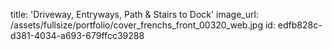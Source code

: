 title: 'Driveway, Entryways, Path & Stairs to Dock'
image_url: /assets/fullsize/portfolio/cover_frenchs_front_00320_web.jpg
id: edfb828c-d381-4034-a693-679ffcc39288
